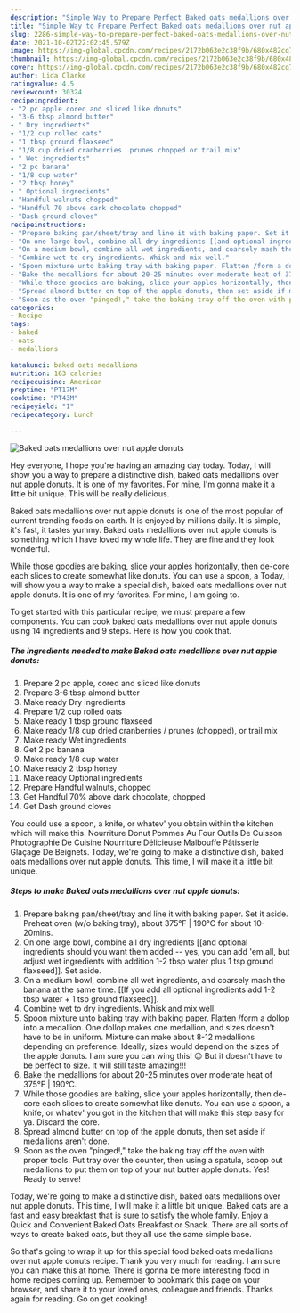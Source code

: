 ```yaml
---
description: "Simple Way to Prepare Perfect Baked oats medallions over nut apple donuts"
title: "Simple Way to Prepare Perfect Baked oats medallions over nut apple donuts"
slug: 2286-simple-way-to-prepare-perfect-baked-oats-medallions-over-nut-apple-donuts
date: 2021-10-02T22:02:45.579Z
image: https://img-global.cpcdn.com/recipes/2172b063e2c38f9b/680x482cq70/baked-oats-medallions-over-nut-apple-donuts-recipe-main-photo.jpg
thumbnail: https://img-global.cpcdn.com/recipes/2172b063e2c38f9b/680x482cq70/baked-oats-medallions-over-nut-apple-donuts-recipe-main-photo.jpg
cover: https://img-global.cpcdn.com/recipes/2172b063e2c38f9b/680x482cq70/baked-oats-medallions-over-nut-apple-donuts-recipe-main-photo.jpg
author: Lida Clarke
ratingvalue: 4.5
reviewcount: 30324
recipeingredient:
- "2 pc apple cored and sliced like donuts"
- "3-6 tbsp almond butter"
- " Dry ingredients"
- "1/2 cup rolled oats"
- "1 tbsp ground flaxseed"
- "1/8 cup dried cranberries  prunes chopped or trail mix"
- " Wet ingredients"
- "2 pc banana"
- "1/8 cup water"
- "2 tbsp honey"
- " Optional ingredients"
- "Handful walnuts chopped"
- "Handful 70 above dark chocolate chopped"
- "Dash ground cloves"
recipeinstructions:
- "Prepare baking pan/sheet/tray and line it with baking paper. Set it aside. Preheat oven (w/o baking tray), about 375°F | 190°C for about 10-20mins."
- "On one large bowl, combine all dry ingredients [[and optional ingredients should you want them added -- yes, you can add &#39;em all, but adjust wet ingredients with addition 1-2 tbsp water plus 1 tsp ground flaxseed]]. Set aside."
- "On a medium bowl, combine all wet ingredients, and coarsely mash the banana at the same time. [[If you add all optional ingredients add 1-2 tbsp water + 1 tsp ground flaxseed]]."
- "Combine wet to dry ingredients. Whisk and mix well."
- "Spoon mixture unto baking tray with baking paper. Flatten /form a dollop into a medallion. One dollop makes one medallion, and sizes doesn&#39;t have to be in uniform. Mixture can make about 8-12 medallions depending on preference. Ideally, sizes would depend on the sizes of the apple donuts. I am sure you can wing this! 😉 But it doesn&#39;t have to be perfect to size. It will still taste amazing!!!"
- "Bake the medallions for about 20-25 minutes over moderate heat of 375°F | 190°C."
- "While those goodies are baking, slice your apples horizontally, then de-core each slices to create somewhat like donuts. You can use a spoon, a knife, or whatev&#39; you got in the kitchen that will make this step easy for ya. Discard the core."
- "Spread almond butter on top of the apple donuts, then set aside if medallions aren&#39;t done."
- "Soon as the oven "pinged!," take the baking tray off the oven with proper tools. Put tray over the counter, then using a spatula, scoop out medallions to put them on top of your nut butter apple donuts. Yes! Ready to serve!"
categories:
- Recipe
tags:
- baked
- oats
- medallions

katakunci: baked oats medallions 
nutrition: 163 calories
recipecuisine: American
preptime: "PT17M"
cooktime: "PT43M"
recipeyield: "1"
recipecategory: Lunch

---
```



![Baked oats medallions over nut apple donuts](https://img-global.cpcdn.com/recipes/2172b063e2c38f9b/680x482cq70/baked-oats-medallions-over-nut-apple-donuts-recipe-main-photo.jpg)

Hey everyone, I hope you're having an amazing day today. Today, I will show you a way to prepare a distinctive dish, baked oats medallions over nut apple donuts. It is one of my favorites. For mine, I'm gonna make it a little bit unique. This will be really delicious.

Baked oats medallions over nut apple donuts is one of the most popular of current trending foods on earth. It is enjoyed by millions daily. It is simple, it's fast, it tastes yummy. Baked oats medallions over nut apple donuts is something which I have loved my whole life. They are fine and they look wonderful.

While those goodies are baking, slice your apples horizontally, then de-core each slices to create somewhat like donuts. You can use a spoon, a Today, I will show you a way to make a special dish, baked oats medallions over nut apple donuts. It is one of my favorites. For mine, I am going to.


To get started with this particular recipe, we must prepare a few components. You can cook baked oats medallions over nut apple donuts using 14 ingredients and 9 steps. Here is how you cook that.

<!--inarticleads1-->

##### The ingredients needed to make Baked oats medallions over nut apple donuts:

1. Prepare 2 pc apple, cored and sliced like donuts
1. Prepare 3-6 tbsp almond butter
1. Make ready  Dry ingredients
1. Prepare 1/2 cup rolled oats
1. Make ready 1 tbsp ground flaxseed
1. Make ready 1/8 cup dried cranberries / prunes (chopped), or trail mix
1. Make ready  Wet ingredients
1. Get 2 pc banana
1. Make ready 1/8 cup water
1. Make ready 2 tbsp honey
1. Make ready  Optional ingredients
1. Prepare Handful walnuts, chopped
1. Get Handful 70% above dark chocolate, chopped
1. Get Dash ground cloves


You could use a spoon, a knife, or whatev&#39; you obtain within the kitchen which will make this. Nourriture Donut Pommes Au Four Outils De Cuisson Photographie De Cuisine Nourriture Délicieuse Malbouffe Pâtisserie Glaçage De Beignets. Today, we&#39;re going to make a distinctive dish, baked oats medallions over nut apple donuts. This time, I will make it a little bit unique. 

<!--inarticleads2-->

##### Steps to make Baked oats medallions over nut apple donuts:

1. Prepare baking pan/sheet/tray and line it with baking paper. Set it aside. Preheat oven (w/o baking tray), about 375°F | 190°C for about 10-20mins.
1. On one large bowl, combine all dry ingredients [[and optional ingredients should you want them added -- yes, you can add &#39;em all, but adjust wet ingredients with addition 1-2 tbsp water plus 1 tsp ground flaxseed]]. Set aside.
1. On a medium bowl, combine all wet ingredients, and coarsely mash the banana at the same time. [[If you add all optional ingredients add 1-2 tbsp water + 1 tsp ground flaxseed]].
1. Combine wet to dry ingredients. Whisk and mix well.
1. Spoon mixture unto baking tray with baking paper. Flatten /form a dollop into a medallion. One dollop makes one medallion, and sizes doesn&#39;t have to be in uniform. Mixture can make about 8-12 medallions depending on preference. Ideally, sizes would depend on the sizes of the apple donuts. I am sure you can wing this! 😉 But it doesn&#39;t have to be perfect to size. It will still taste amazing!!!
1. Bake the medallions for about 20-25 minutes over moderate heat of 375°F | 190°C.
1. While those goodies are baking, slice your apples horizontally, then de-core each slices to create somewhat like donuts. You can use a spoon, a knife, or whatev&#39; you got in the kitchen that will make this step easy for ya. Discard the core.
1. Spread almond butter on top of the apple donuts, then set aside if medallions aren&#39;t done.
1. Soon as the oven "pinged!," take the baking tray off the oven with proper tools. Put tray over the counter, then using a spatula, scoop out medallions to put them on top of your nut butter apple donuts. Yes! Ready to serve!


Today, we&#39;re going to make a distinctive dish, baked oats medallions over nut apple donuts. This time, I will make it a little bit unique. Baked oats are a fast and easy breakfast that is sure to satisfy the whole family. Enjoy a Quick and Convenient Baked Oats Breakfast or Snack. There are all sorts of ways to create baked oats, but they all use the same simple base. 

So that's going to wrap it up for this special food baked oats medallions over nut apple donuts recipe. Thank you very much for reading. I am sure you can make this at home. There is gonna be more interesting food in home recipes coming up. Remember to bookmark this page on your browser, and share it to your loved ones, colleague and friends. Thanks again for reading. Go on get cooking!
